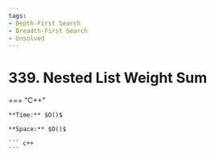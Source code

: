 ```yaml
---
tags:
- Depth-First Search
- Breadth-First Search
- Unsolved
---
```



# 339. Nested List Weight Sum

=== "C++"

    **Time:** $O()$

    **Space:** $O()$

    ``` c++
    ```